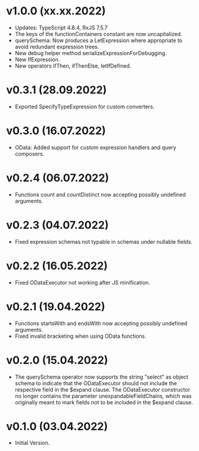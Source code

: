 # v1.0.0 (xx.xx.2022)

* Updates: TypeScript 4.8.4, RxJS 7.5.7
* The keys of the functionContainers constant are now uncapitalized.
* querySchema: Now produces a LetExpression where appropriate to avoid redundant expression trees.
* New debug helper method serializeExpressionForDebugging.
* New IfExpression.
* New operators ifThen, ifThenElse, letIfDefined.

# v0.3.1 (28.09.2022)

* Exported SpecifyTypeExpression for custom converters.

# v0.3.0 (16.07.2022)

* OData: Added support for custom expression handlers and query composers.

# v0.2.4 (06.07.2022)

* Functions count and countDistinct now accepting possibly undefined arguments.

# v0.2.3 (04.07.2022)

* Fixed expression schemas not typable in schemas under nullable fields.

# v0.2.2 (16.05.2022)

* Fixed ODataExecutor not working after JS minification.

# v0.2.1 (19.04.2022)

* Functions startsWith and endsWith now accepting possibly undefined arguments.
* Fixed invalid bracketing when using OData functions.

# v0.2.0 (15.04.2022)

* The querySchema operator now supports the string "select" as object schema to indicate that the ODataExecutor should not include the respective field in the $expand clause. The ODataExecutor constructor no longer contains the parameter unexpandableFieldChains, which was originally meant to mark fields not to be included in the $expand clause.

# v0.1.0 (03.04.2022)

* Initial Version.
